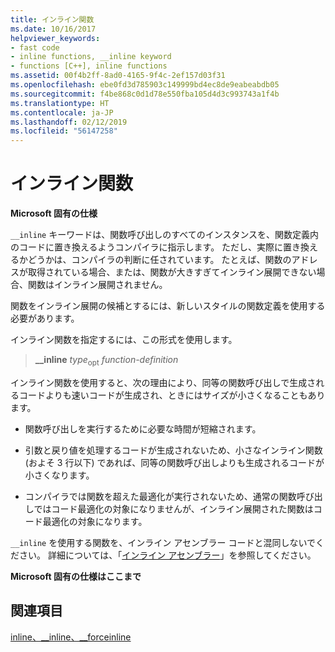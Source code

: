 ```yaml
---
title: インライン関数
ms.date: 10/16/2017
helpviewer_keywords:
- fast code
- inline functions, __inline keyword
- functions [C++], inline functions
ms.assetid: 00f4b2ff-8ad0-4165-9f4c-2ef157d03f31
ms.openlocfilehash: ebe0fd3d785903c149999bd4ec8de9eabeabdb05
ms.sourcegitcommit: f4be868c0d1d78e550fba105d4d3c993743a1f4b
ms.translationtype: HT
ms.contentlocale: ja-JP
ms.lasthandoff: 02/12/2019
ms.locfileid: "56147258"
---
```

# <a name="inline-functions"></a>インライン関数

**Microsoft 固有の仕様**

`__inline` キーワードは、関数呼び出しのすべてのインスタンスを、関数定義内のコードに置き換えるようコンパイラに指示します。 ただし、実際に置き換えるかどうかは、コンパイラの判断に任されています。 たとえば、関数のアドレスが取得されている場合、または、関数が大きすぎてインライン展開できない場合、関数はインライン展開されません。

関数をインライン展開の候補とするには、新しいスタイルの関数定義を使用する必要があります。

インライン関数を指定するには、この形式を使用します。

> **__inline** *type*<sub>opt</sub> *function-definition*

インライン関数を使用すると、次の理由により、同等の関数呼び出しで生成されるコードよりも速いコードが生成され、ときにはサイズが小さくなることもあります。

- 関数呼び出しを実行するために必要な時間が短縮されます。

- 引数と戻り値を処理するコードが生成されないため、小さなインライン関数 (およそ 3 行以下) であれば、同等の関数呼び出しよりも生成されるコードが小さくなります。

- コンパイラでは関数を超えた最適化が実行されないため、通常の関数呼び出しではコード最適化の対象になりませんが、インライン展開された関数はコード最適化の対象になります。

`__inline` を使用する関数を、インライン アセンブラー コードと混同しないでください。 詳細については、「[インライン アセンブラー](../c-language/inline-assembler-c.md)」を参照してください。

**Microsoft 固有の仕様はここまで**

## <a name="see-also"></a>関連項目

[inline、__inline、\__forceinline](../cpp/inline-functions-cpp.md)
